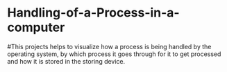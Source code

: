 # Handling-of-a-Process-in-a-computer
#This projects helps to visualize how a process is being handled by the operating system, by which process it goes through for it to get processed and how it is stored in the storing device.
